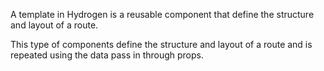 A template in Hydrogen is a reusable component that define the structure and layout of a route.

This type of components define the structure and layout of a route and is repeated using the data pass in through props.
